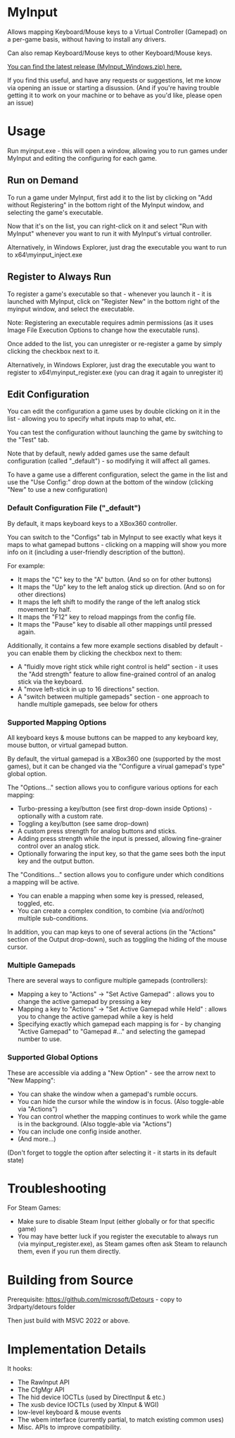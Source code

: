 # MyInput
Allows mapping Keyboard/Mouse keys to a Virtual Controller (Gamepad) on a per-game basis, without having to install any drivers.

Can also remap Keyboard/Mouse keys to other Keyboard/Mouse keys.

[You can find the latest release (MyInput_Windows.zip) here.](https://github.com/thisismypassport/myinput/releases/) 

If you find this useful, and have any requests or suggestions, let me know via opening an issue or starting a disussion. (And if you're having trouble getting it to work on your machine or to behave as you'd like, please open an issue)

# Usage

Run myinput.exe - this will open a window, allowing you to run games under MyInput and editing the configuring for each game.

## Run on Demand

To run a game under MyInput, first add it to the list by clicking on "Add without Registering" in the bottom right of the MyInput window, and selecting the game's executable.

Now that it's on the list, you can right-click on it and select "Run with MyInput" whenever you want to run it with MyInput's virtual controller.

Alternatively, in Windows Explorer, just drag the executable you want to run to x64\myinput_inject.exe

## Register to Always Run

To register a game's executable so that - whenever you launch it - it is launched with MyInput, click on "Register New" in the bottom right of the myinput window, and select the executable.

Note: Registering an executable requires admin permissions (as it uses Image File Execution Options to change how the executable runs).

Once added to the list, you can unregister or re-register a game by simply clicking the checkbox next to it.

Alternatively, in Windows Explorer, just drag the executable you want to register to x64\myinput_register.exe (you can drag it again to unregister it)

## Edit Configuration

You can edit the configuration a game uses by double clicking on it in the list - allowing you to specify what inputs map to what, etc.

You can test the configuration without launching the game by switching to the "Test" tab.

Note that by default, newly added games use the same default configuration (called "_default") - so modifying it will affect all games.

To have a game use a different configuration, select the game in the list and use the "Use Config:" drop down at the bottom of the window (clicking "New" to use a new configuration)

### Default Configuration File ("_default")

By default, it maps keyboard keys to a XBox360 controller.

You can switch to the "Configs" tab in MyInput to see exactly what keys it maps to what gamepad buttons - clicking on a mapping will show you more info on it (including a user-friendly description of the button).

For example:
* It maps the "C" key to the "A" button. (And so on for other buttons)
* It maps the "Up" key to the left analog stick up direction. (And so on for other directions)
* It maps the left shift to modify the range of the left analog stick movement by half.
* It maps the "F12" key to reload mappings from the config file.
* It maps the "Pause" key to disable all other mappings until pressed again.

Additionally, it contains a few more example sections disabled by default - you can enable them by clicking the checkbox next to them:
* A "fluidly move right stick while right control is held" section - it uses the "Add strength" feature to allow fine-grained control of an analog stick via the keyboard.
* A "move left-stick in up to 16 directions" section.
* A "switch between multiple gamepads" section - one approach to handle multiple gamepads, see below for others

### Supported Mapping Options

All keyboard keys & mouse buttons can be mapped to any keyboard key, mouse button, or virtual gamepad button.

By default, the virtual gamepad is a XBox360 one (supported by the most games), but it can be changed via the "Configure a virual gamepad's type" global option.

The "Options..." section allows you to configure various options for each mapping:
* Turbo-pressing a key/button (see first drop-down inside Options) - optionally with a custom rate.
* Toggling a key/button (see same drop-down)
* A custom press strength for analog buttons and sticks.
* Adding press strength while the input is pressed, allowing fine-grainer control over an analog stick.
* Optionally forwaring the input key, so that the game sees both the input key and the output button.

The "Conditions..." section allows you to configure under which conditions a mapping will be active.
* You can enable a mapping when some key is pressed, released, toggled, etc.
* You can create a complex condition, to combine (via and/or/not) multiple sub-conditions.

In addition, you can map keys to one of several actions (in the "Actions" section of the Output drop-down), such as toggling the hiding of the mouse cursor.

### Multiple Gamepads

There are several ways to configure multiple gamepads (controllers):
* Mapping a key to "Actions" -> "Set Active Gamepad" : allows you to change the active gamepad by pressing a key
* Mapping a key to "Actions" -> "Set Active Gamepad while Held" : allows you to change the active gamepad while a key is held
* Specifying exactly which gamepad each mapping is for - by changing "Active Gamepad" to "Gamepad #..." and selecting the gamepad number to use.

### Supported Global Options

These are accessible via adding a "New Option" - see the arrow next to "New Mapping":
* You can shake the window when a gamepad's rumble occurs.
* You can hide the cursor while the window is in focus. (Also toggle-able via "Actions")
* You can control whether the mapping continues to work while the game is in the background. (Also toggle-able via "Actions")
* You can include one config inside another.
* (And more...)

(Don't forget to toggle the option after selecting it - it starts in its default state)

# Troubleshooting

For Steam Games:
* Make sure to disable Steam Input (either globally or for that specific game)
* You may have better luck if you register the executable to always run (via myinput_register.exe), as Steam games often ask Steam to relaunch them, even if you run them directly.

# Building from Source

Prerequisite: https://github.com/microsoft/Detours - copy to 3rdparty/detours folder

Then just build with MSVC 2022 or above.

# Implementation Details

It hooks:
- The RawInput API
- The CfgMgr API
- The hid device IOCTLs (used by DirectInput & etc.)
- The xusb device IOCTLs (used by XInput & WGI)
- low-level keyboard & mouse events
- The wbem interface (currently partial, to match existing common uses)
- Misc. APIs to improve compatibility.
